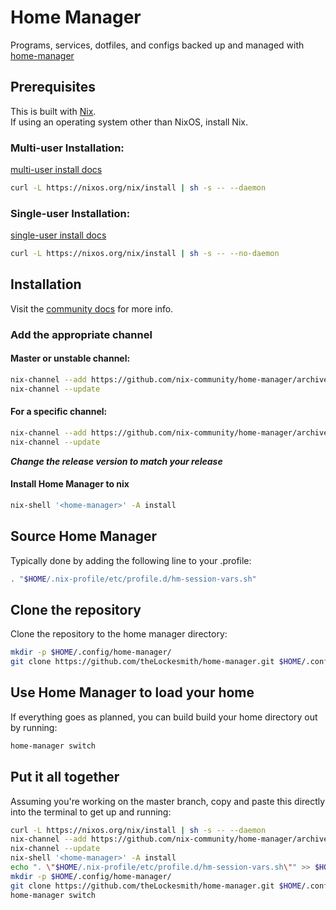 # Home Manager
Programs, services, dotfiles, and configs backed up and managed with [home-manager][1]

[1]: https://github.com/nix-community/home-manager

## Prerequisites
This is built with [Nix][2].  
If using an operating system other than NixOS, install Nix.  
### Multi-user Installation:
[multi-user install docs][3]
```zsh
curl -L https://nixos.org/nix/install | sh -s -- --daemon
```

### Single-user Installation:
[single-user install docs][4]
```zsh
curl -L https://nixos.org/nix/install | sh -s -- --no-daemon
```
## Installation
Visit the [community docs][5] for more info.

### Add the appropriate channel

#### Master or unstable channel:
```zsh
nix-channel --add https://github.com/nix-community/home-manager/archive/master.tar.gz home-manager
nix-channel --update
```

#### For a specific channel:
```zsh
nix-channel --add https://github.com/nix-community/home-manager/archive/release-23.11.tar.gz home-manager
nix-channel --update
```
***Change the release version to match your release***

#### Install Home Manager to nix
```zsh
nix-shell '<home-manager>' -A install
```

## Source Home Manager
Typically done by adding the following line to your .profile:
```zsh
. "$HOME/.nix-profile/etc/profile.d/hm-session-vars.sh"
```

## Clone the repository
Clone the repository to the home manager directory:
```zsh
mkdir -p $HOME/.config/home-manager/
git clone https://github.com/theLockesmith/home-manager.git $HOME/.config/
```

## Use Home Manager to load your home
If everything goes as planned, you can build build your home directory out by running:
```zsh
home-manager switch
```

## Put it all together
Assuming you're working on the master branch, copy and paste this directly into the terminal to get up and running:
```zsh
curl -L https://nixos.org/nix/install | sh -s -- --daemon
nix-channel --add https://github.com/nix-community/home-manager/archive/master.tar.gz home-manager
nix-channel --update
nix-shell '<home-manager>' -A install
echo ". \"$HOME/.nix-profile/etc/profile.d/hm-session-vars.sh\"" >> $HOME/.profile
mkdir -p $HOME/.config/home-manager/
git clone https://github.com/theLockesmith/home-manager.git $HOME/.config/
home-manager switch
```


[2]: https://nix.dev/install-nix
[3]: https://nixos.org/manual/nix/stable/installation/multi-user.html
[4]: https://nixos.org/manual/nix/stable/installation/single-user.html
[5]: https://nix-community.github.io/home-manager/index.html
